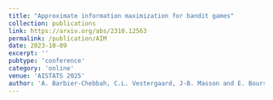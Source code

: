 ```yaml
---
title: "Approximate information maximization for bandit games"
collection: publications
link: https://arxiv.org/abs/2310.12563
permalink: /publication/AIM
date: 2023-10-09
excerpt: ''
pubtype: 'conference'
category: 'online'
venue: 'AISTATS 2025'
author: 'A. Barbier-Chebbah, C.L. Vestergaard, J-B. Masson and E. Boursier'
---
```

